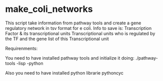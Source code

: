 # make_coli_networks

This script take information from pathway tools and create a gene regulatory network in tsv format for e coli. Info to save is:
Transcription Factor & its transcriptional units
Transcriptional units who is regulated by the TF and the gene list of this Transcriptional unit

Requirenments:

You need to have installed pathway tools and initialize it doing:
./pathway-tools -lisp -python

Also you need to have installed python librarie pythoncyc
